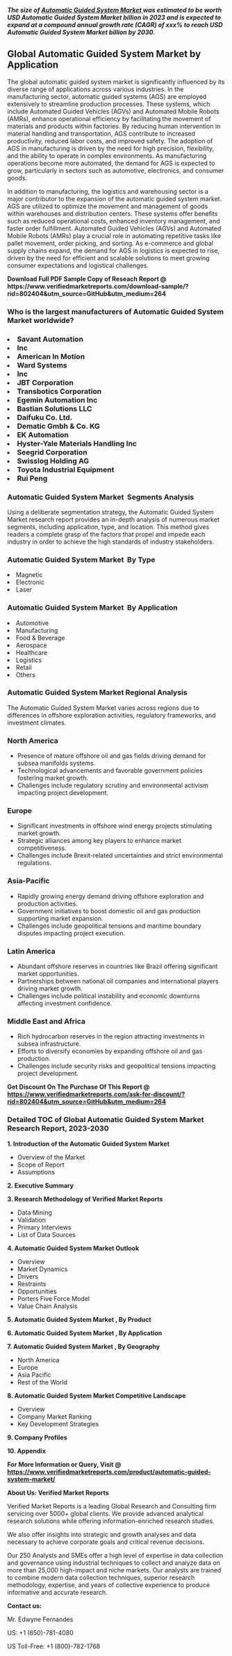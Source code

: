 <p><em><strong>The size of <a href="https://www.verifiedmarketreports.com/download-sample/?rid=802404&utm_source=GitHub&utm_medium=264" target="_blank">Automatic Guided System Market </a> was estimated to be worth USD Automatic Guided System Market billion in 2023 and is expected to expand at a compound annual growth rate (CAGR) of xxx% to reach USD Automatic Guided System Market billion by 2030.</strong></em><br /><h2>Global Automatic Guided System Market by Application</h2><p>The global automatic guided system market is significantly influenced by its diverse range of applications across various industries. In the manufacturing sector, automatic guided systems (AGS) are employed extensively to streamline production processes. These systems, which include Automated Guided Vehicles (AGVs) and Automated Mobile Robots (AMRs), enhance operational efficiency by facilitating the movement of materials and products within factories. By reducing human intervention in material handling and transportation, AGS contribute to increased productivity, reduced labor costs, and improved safety. The adoption of AGS in manufacturing is driven by the need for high precision, flexibility, and the ability to operate in complex environments. As manufacturing operations become more automated, the demand for AGS is expected to grow, particularly in sectors such as automotive, electronics, and consumer goods.</p><p>In addition to manufacturing, the logistics and warehousing sector is a major contributor to the expansion of the automatic guided system market. AGS are utilized to optimize the movement and management of goods within warehouses and distribution centers. These systems offer benefits such as reduced operational costs, enhanced inventory management, and faster order fulfillment. Automated Guided Vehicles (AGVs) and Automated Mobile Robots (AMRs) play a crucial role in automating repetitive tasks like pallet movement, order picking, and sorting. As e-commerce and global supply chains expand, the demand for AGS in logistics is expected to rise, driven by the need for efficient and scalable solutions to meet growing consumer expectations and logistical challenges.</p></p><p id="" class=""><strong>Download Full PDF Sample Copy of Reseach Report @ <a target="">https://www.verifiedmarketreports.com/download-sample/?rid=802404&utm_source=GitHub&utm_medium=264</a></strong></p><h3 id="" class="">Who is the largest manufacturers of&nbsp;Automatic Guided System Market worldwide?</h3><h3 class=""></Li><Li>Savant Automation</Li><Li> Inc</Li><Li> American In Motion</Li><Li> Ward Systems</Li><Li> Inc</Li><Li> JBT Corporation</Li><Li> Transbotics Corporation</Li><Li> Egemin Automation Inc</Li><Li> Bastian Solutions LLC</Li><Li> Daifuku Co. Ltd.</Li><Li> Dematic Gmbh & Co. KG</Li><Li> EK Automation</Li><Li> Hyster-Yale Materials Handling Inc</Li><Li> Seegrid Corporation</Li><Li> Swisslog Holding AG</Li><Li> Toyota Industrial Equipment</Li><Li> Rui Peng</h3><h3 id="" class="">Automatic Guided System Market &nbsp;Segments Analysis</h3><p id="" class="">Using a deliberate segmentation strategy, the Automatic Guided System Market research report provides an in-depth analysis of numerous market segments, including application, type, and location. This method gives readers a complete grasp of the factors that propel and impede each industry in order to achieve the high standards of industry stakeholders.</p><h3 id="" class="">Automatic Guided System Market &nbsp;By Type</h3><p></Li><Li>Magnetic</Li><Li> Electronic</Li><Li> Laser</p><h3 id="" class="">Automatic Guided System Market &nbsp;By Application</h3><p class=""></Li><Li>Automotive</Li><Li> Manufacturing</Li><Li> Food & Beverage</Li><Li> Aerospace</Li><Li> Healthcare</Li><Li> Logistics</Li><Li> Retail</Li><Li> Others</p><h3 id="" class="">Automatic Guided System Market Regional Analysis</h3><p id="" class="">The Automatic Guided System Market varies across regions due to differences in offshore exploration activities, regulatory frameworks, and investment climates.</p><h3 id="" class="">North America</h3><ul><li>Presence of mature offshore oil and gas fields driving demand for subsea manifolds systems.</li><li>Technological advancements and favorable government policies fostering market growth.</li><li>Challenges include regulatory scrutiny and environmental activism impacting project development.</li></ul><h3 id="" class="">Europe</h3><ul><li>Significant investments in offshore wind energy projects stimulating market growth.</li><li>Strategic alliances among key players to enhance market competitiveness.</li><li>Challenges include Brexit-related uncertainties and strict environmental regulations.</li></ul><h3 id="" class="">Asia-Pacific</h3><ul><li>Rapidly growing energy demand driving offshore exploration and production activities.</li><li>Government initiatives to boost domestic oil and gas production supporting market expansion.</li><li>Challenges include geopolitical tensions and maritime boundary disputes impacting project execution.</li></ul><h3 id="" class="">Latin America</h3><ul><li>Abundant offshore reserves in countries like Brazil offering significant market opportunities.</li><li>Partnerships between national oil companies and international players driving market growth.</li><li>Challenges include political instability and economic downturns affecting investment confidence.</li></ul><h3 id="" class="">Middle East and Africa</h3><ul><li>Rich hydrocarbon reserves in the region attracting investments in subsea infrastructure.</li><li>Efforts to diversify economies by expanding offshore oil and gas production.</li><li>Challenges include security risks and geopolitical tensions impacting project development.</li></ul><p id="" class=""><strong>Get Discount On The Purchase Of This Report @ <a href="https://www.verifiedmarketreports.com/ask-for-discount/?rid=802404&utm_source=GitHub&utm_medium=264" target="_blank">https://www.verifiedmarketreports.com/ask-for-discount/?rid=802404&utm_source=GitHub&utm_medium=264</a></strong></p><h3 id="" class="">Detailed TOC of Global Automatic Guided System Market Research Report, 2023-2030</h3><p id="" class=""><strong>1. Introduction of the Automatic Guided System Market </strong></p><ul><li>Overview of the Market</li><li>Scope of Report</li><li>Assumptions</li></ul><p id="" class=""><strong>2. Executive Summary</strong></p><p id="" class=""><strong>3. Research Methodology of Verified Market Reports</strong></p><ul><li>Data Mining</li><li>Validation</li><li>Primary Interviews</li><li>List of Data Sources</li></ul><p id="" class=""><strong>4. Automatic Guided System Market Outlook</strong></p><ul><li>Overview</li><li>Market Dynamics</li><li>Drivers</li><li>Restraints</li><li>Opportunities</li><li>Porters Five Force Model</li><li>Value Chain Analysis</li></ul><p id="" class=""><strong>5. Automatic Guided System Market , By Product</strong></p><p id="" class=""><strong>6. Automatic Guided System Market , By Application</strong></p><p id="" class=""><strong>7. Automatic Guided System Market , By Geography</strong></p><ul><li>North America</li><li>Europe</li><li>Asia Pacific</li><li>Rest of the World</li></ul><p id="" class=""><strong>8. Automatic Guided System Market Competitive Landscape</strong></p><ul><li>Overview</li><li>Company Market Ranking</li><li>Key Development Strategies</li></ul><p id="" class=""><strong>9. Company Profiles</strong></p><p id="" class=""><strong>10. Appendix</strong></p><p id="" class=""><strong>For More Information or Query, Visit @ <a href="https://www.verifiedmarketreports.com/product/automatic-guided-system-market/" target="_blank">https://www.verifiedmarketreports.com/product/automatic-guided-system-market/</a></strong></p><p id="" class=""><strong>About Us: Verified Market Reports</strong></p><p id="" class="">Verified Market Reports is a leading Global Research and Consulting firm servicing over 5000+ global clients. We provide advanced analytical research solutions while offering information-enriched research studies.</p><p id="" class="">We also offer insights into strategic and growth analyses and data necessary to achieve corporate goals and critical revenue decisions.</p><p id="" class="">Our 250 Analysts and SMEs offer a high level of expertise in data collection and governance using industrial techniques to collect and analyze data on more than 25,000 high-impact and niche markets. Our analysts are trained to combine modern data collection techniques, superior research methodology, expertise, and years of collective experience to produce informative and accurate research.</p><p id="" class=""><strong>Contact us:</strong></p><p id="" class="">Mr. Edwyne Fernandes</p><p id="" class="">US: +1 (650)-781-4080</p><p id="" class="">US Toll-Free: +1 (800)-782-1768</p>
